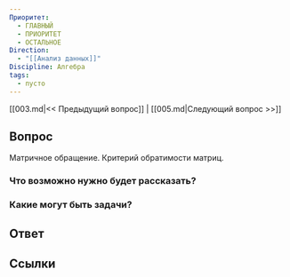 ```yaml
---
Приоритет:
  - ГЛАВНЫЙ
  - ПРИОРИТЕТ
  - ОСТАЛЬНОЕ
Direction:
  - "[[Анализ данных]]" 
Discipline: Алгебра 
tags:
  - пусто
---
```

[[003.md|<< Предыдущий вопрос]] | [[005.md|Следующий вопрос >>]]
## Вопрос

Матричное обращение. Критерий обратимости матриц.

### Что возможно нужно будет рассказать?

### Какие могут быть задачи?

## Ответ

## Ссылки
